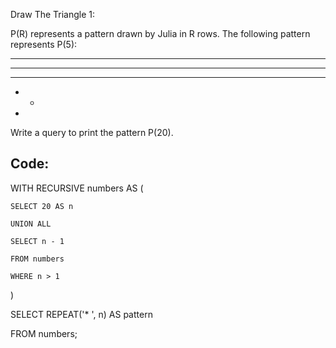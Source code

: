 Draw The Triangle 1:

P(R) represents a pattern drawn by Julia in R rows. The following pattern represents P(5):

* * * * * 

* * * * 

* * * 

* * 

*
Write a query to print the pattern P(20).

Code:
----
WITH RECURSIVE numbers AS (
    
    SELECT 20 AS n
    
    UNION ALL
    
    SELECT n - 1
    
    FROM numbers
    
    WHERE n > 1

)

SELECT REPEAT('* ', n) AS pattern

FROM numbers;

